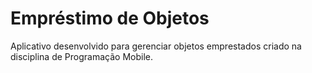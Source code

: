 # Empréstimo de Objetos

Aplicativo desenvolvido para gerenciar objetos emprestados criado na disciplina de Programação Mobile. 

